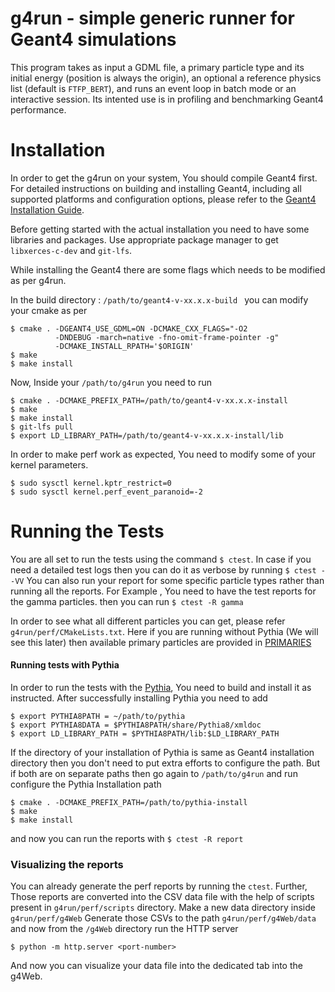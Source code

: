 # g4run - simple generic runner for Geant4 simulations

This program takes as input a GDML file,  a primary particle type and its
initial energy (position is always the origin), an optional a reference physics
list (default is `FTFP_BERT`), and runs an event loop in batch mode or an
interactive session. Its intented use is in profiling and benchmarking Geant4
performance.

# Installation

In order to get the g4run on your system, You should compile Geant4 first. For detailed instructions on building and installing Geant4, including all supported platforms and configuration options, please refer to the [Geant4 Installation Guide](http://cern.ch/geant4-userdoc/UsersGuides/InstallationGuide/html).

Before getting started with the actual installation you need to have some libraries and packages.
Use appropriate package manager to get `libxerces-c-dev` and `git-lfs`.

While installing the Geant4 there are some flags which needs to be modified as per g4run. 

In the build directory : 
`/path/to/geant4-v-xx.x.x-build ` you can modify your cmake as per 

``` 
$ cmake . -DGEANT4_USE_GDML=ON -DCMAKE_CXX_FLAGS="-O2 
          -DNDEBUG -march=native -fno-omit-frame-pointer -g" 
          -DCMAKE_INSTALL_RPATH='$ORIGIN' 
$ make
$ make install
```

Now, Inside your `/path/to/g4run` you need to run 
```
$ cmake . -DCMAKE_PREFIX_PATH=/path/to/geant4-v-xx.x.x-install
$ make 
$ make install
$ git-lfs pull
$ export LD_LIBRARY_PATH=/path/to/geant4-v-xx.x.x-install/lib
```

In order to make perf work as expected, You need to modify some of your kernel parameters.

```
$ sudo sysctl kernel.kptr_restrict=0
$ sudo sysctl kernel.perf_event_paranoid=-2
```
# Running the Tests
You are all set to run the tests using the command 
```$ ctest```. 
In case if you need a detailed test logs then you can do it as verbose by running 
```$ ctest --VV```
You can also run your report for some specific particle types rather than running all the reports. For Example , You need to have the test reports for the gamma particles. then you can run 
```$ ctest -R gamma```

In order to see what all different particles you can get, please refer `g4run/perf/CMakeLists.txt`. Here if you are running without Pythia (We will see this later) then available primary particles are provided in [PRIMARIES]( https://github.com/amadio/g4run/blob/028ed21f094b668a1b88aa92e9cc08f07fccec18/perf/CMakeLists.txt#L43)

#### **Running tests with Pythia**
In order to run the tests with the [Pythia](https://pythia.org/), You need to build and install it as instructed. After successfully installing Pythia you need to add 
```
$ export PYTHIA8PATH = ~/path/to/pythia
$ export PYTHIA8DATA = $PYTHIA8PATH/share/Pythia8/xmldoc
$ export LD_LIBRARY_PATH = $PYTHIA8PATH/lib:$LD_LIBRARY_PATH
```

If the directory of your installation of Pythia is same as Geant4 installation directory then you don't need to put extra efforts to configure the path. But if both are on separate paths then go again to `/path/to/g4run` and run configure the Pythia Installation path
```
$ cmake . -DCMAKE_PREFIX_PATH=/path/to/pythia-install
$ make
$ make install
```
and now you can run the reports with ```$ ctest -R report```

### Visualizing the reports

You can already generate the perf reports by running the `ctest`. Further, Those reports are converted into the CSV data file with the help of scripts present in `g4run/perf/scripts` directory. Make a new data directory inside `g4run/perf/g4Web` Generate those CSVs to the path `g4run/perf/g4Web/data` and now from the `/g4Web` directory run the HTTP server

`$ python -m http.server <port-number>`

And now you can visualize your data file into the dedicated tab into the g4Web. 